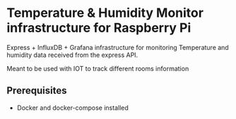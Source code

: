 # Temperature & Humidity Monitor infrastructure for Raspberry Pi

Express + InfluxDB + Grafana infrastructure for monitoring Temperature and humidity data received from the express API.

Meant to be used with IOT to track different rooms information

## Prerequisites
- Docker and docker-compose installed